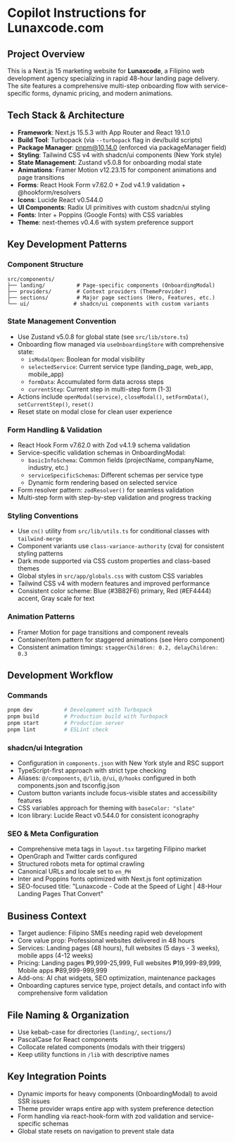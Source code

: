 # Copilot Instructions for Lunaxcode.com

## Project Overview
This is a Next.js 15 marketing website for **Lunaxcode**, a Filipino web development agency specializing in rapid 48-hour landing page delivery. The site features a comprehensive multi-step onboarding flow with service-specific forms, dynamic pricing, and modern animations.

## Tech Stack & Architecture
- **Framework**: Next.js 15.5.3 with App Router and React 19.1.0
- **Build Tool**: Turbopack (via `--turbopack` flag in dev/build scripts)
- **Package Manager**: pnpm@10.14.0 (enforced via packageManager field)
- **Styling**: Tailwind CSS v4 with shadcn/ui components (New York style)
- **State Management**: Zustand v5.0.8 for onboarding modal state
- **Animations**: Framer Motion v12.23.15 for component animations and page transitions
- **Forms**: React Hook Form v7.62.0 + Zod v4.1.9 validation + @hookform/resolvers
- **Icons**: Lucide React v0.544.0
- **UI Components**: Radix UI primitives with custom shadcn/ui styling
- **Fonts**: Inter + Poppins (Google Fonts) with CSS variables
- **Theme**: next-themes v0.4.6 with system preference support

## Key Development Patterns

### Component Structure
```
src/components/
├── landing/          # Page-specific components (OnboardingModal)
├── providers/        # Context providers (ThemeProvider)
├── sections/         # Major page sections (Hero, Features, etc.)
└── ui/              # shadcn/ui components with custom variants
```

### State Management Convention
- Use Zustand v5.0.8 for global state (see `src/lib/store.ts`)
- Onboarding flow managed via `useOnboardingStore` with comprehensive state:
  - `isModalOpen`: Boolean for modal visibility
  - `selectedService`: Current service type (landing_page, web_app, mobile_app)
  - `formData`: Accumulated form data across steps
  - `currentStep`: Current step in multi-step form (1-3)
- Actions include `openModal(service)`, `closeModal()`, `setFormData()`, `setCurrentStep()`, `reset()`
- Reset state on modal close for clean user experience

### Form Handling & Validation
- React Hook Form v7.62.0 with Zod v4.1.9 schema validation
- Service-specific validation schemas in OnboardingModal:
  - `basicInfoSchema`: Common fields (projectName, companyName, industry, etc.)
  - `serviceSpecificSchemas`: Different schemas per service type
  - Dynamic form rendering based on selected service
- Form resolver pattern: `zodResolver()` for seamless validation
- Multi-step form with step-by-step validation and progress tracking

### Styling Conventions
- Use `cn()` utility from `src/lib/utils.ts` for conditional classes with `tailwind-merge`
- Component variants use `class-variance-authority` (cva) for consistent styling patterns
- Dark mode supported via CSS custom properties and class-based themes
- Global styles in `src/app/globals.css` with custom CSS variables
- Tailwind CSS v4 with modern features and improved performance
- Consistent color scheme: Blue (#3B82F6) primary, Red (#EF4444) accent, Gray scale for text

### Animation Patterns
- Framer Motion for page transitions and component reveals
- Container/item pattern for staggered animations (see Hero component)
- Consistent animation timings: `staggerChildren: 0.2, delayChildren: 0.3`

## Development Workflow

### Commands
```bash
pnpm dev          # Development with Turbopack
pnpm build        # Production build with Turbopack  
pnpm start        # Production server
pnpm lint         # ESLint check
```

### shadcn/ui Integration
- Configuration in `components.json` with New York style and RSC support
- TypeScript-first approach with strict type checking
- Aliases: `@/components`, `@/lib`, `@/ui`, `@/hooks` configured in both components.json and tsconfig.json
- Custom button variants include focus-visible states and accessibility features
- CSS variables approach for theming with `baseColor: "slate"`
- Icon library: Lucide React v0.544.0 for consistent iconography

### SEO & Meta Configuration
- Comprehensive meta tags in `layout.tsx` targeting Filipino market
- OpenGraph and Twitter cards configured
- Structured robots meta for optimal crawling
- Canonical URLs and locale set to `en_PH`
- Inter and Poppins fonts optimized with Next.js font optimization
- SEO-focused title: "Lunaxcode - Code at the Speed of Light | 48-Hour Landing Pages That Convert"

## Business Context
- Target audience: Filipino SMEs needing rapid web development
- Core value prop: Professional websites delivered in 48 hours
- Services: Landing pages (48 hours), full websites (5 days - 3 weeks), mobile apps (4-12 weeks)
- Pricing: Landing pages ₱9,999-25,999, Full websites ₱19,999-89,999, Mobile apps ₱89,999-999,999
- Add-ons: AI chat widgets, SEO optimization, maintenance packages
- Onboarding captures service type, project details, and contact info with comprehensive form validation

## File Naming & Organization
- Use kebab-case for directories (`landing/`, `sections/`)
- PascalCase for React components
- Collocate related components (modals with their triggers)
- Keep utility functions in `/lib` with descriptive names

## Key Integration Points
- Dynamic imports for heavy components (OnboardingModal) to avoid SSR issues
- Theme provider wraps entire app with system preference detection
- Form handling via react-hook-form with zod validation and service-specific schemas
- Global state resets on navigation to prevent stale data